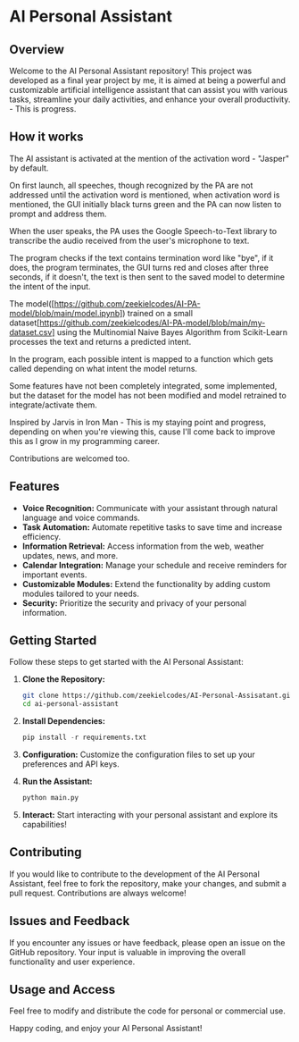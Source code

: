 # AI Personal Assistant

## Overview

Welcome to the AI Personal Assistant repository! This project was developed as a final year project by me, it is aimed at being a powerful and customizable artificial intelligence assistant that can assist you with various tasks, streamline your daily activities, and enhance your overall productivity. - This is progress.

## How it works
The AI assistant is activated at the mention of the activation word - "Jasper" by default.

On first launch, all speeches, though recognized by the PA are not addressed until the activation word is mentioned, when activation word is mentioned, the GUI initially black turns green and the PA can now listen to prompt and address them.

When the user speaks, the PA uses the Google Speech-to-Text library to transcribe the audio received from the user's microphone to text.

The program checks if the text contains termination word like "bye", if it does, the program terminates, the GUI turns red and closes after three seconds, if it doesn't, the text is then sent to the saved model to determine the intent of the input.

The model([https://github.com/zeekielcodes/AI-PA-model/blob/main/model.ipynb]) trained on a small dataset[https://github.com/zeekielcodes/AI-PA-model/blob/main/my-dataset.csv] using the Multinomial Naive Bayes Algorithm from Scikit-Learn processes the text and returns a predicted intent.

In the program, each possible intent is mapped to a function which gets called depending on what intent the model returns.

Some features have not been completely integrated, some implemented, but the dataset for the model has not been modified and model retrained to integrate/activate them.

Inspired by Jarvis in Iron Man - This is my staying point and progress, depending on when you're viewing this, cause I'll come back to improve this as I grow in my programming career.

Contributions are welcomed too.

## Features

- **Voice Recognition:** Communicate with your assistant through natural language and voice commands.
- **Task Automation:** Automate repetitive tasks to save time and increase efficiency.
- **Information Retrieval:** Access information from the web, weather updates, news, and more.
- **Calendar Integration:** Manage your schedule and receive reminders for important events.
- **Customizable Modules:** Extend the functionality by adding custom modules tailored to your needs.
- **Security:** Prioritize the security and privacy of your personal information.

## Getting Started

Follow these steps to get started with the AI Personal Assistant:

1. **Clone the Repository:**
   ```bash
   git clone https://github.com/zeekielcodes/AI-Personal-Assisatant.git
   cd ai-personal-assistant

2. **Install Dependencies:**
   ```python
   pip install -r requirements.txt

4. **Configuration:**
Customize the configuration files to set up your preferences and API keys.

5. **Run the Assistant:**
   ```python
   python main.py

7. **Interact:**
Start interacting with your personal assistant and explore its capabilities!

## Contributing

If you would like to contribute to the development of the AI Personal Assistant, feel free to fork the repository, make your changes, and submit a pull request. Contributions are always welcome!

## Issues and Feedback

If you encounter any issues or have feedback, please open an issue on the GitHub repository. Your input is valuable in improving the overall functionality and user experience.

## Usage and Access

Feel free to modify and distribute the code for personal or commercial use.

Happy coding, and enjoy your AI Personal Assistant!
